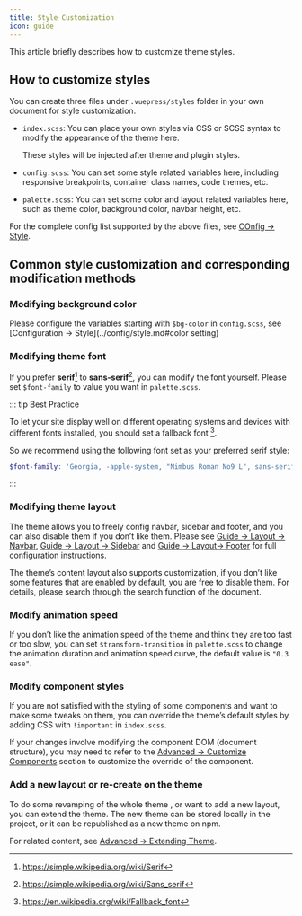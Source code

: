 ```yaml
---
title: Style Customization
icon: guide
---
```


This article briefly describes how to customize theme styles.

<!-- more -->

## How to customize styles

You can create three files under `.vuepress/styles` folder in your own document for style customization.

- `index.scss`: You can place your own styles via CSS or SCSS syntax to modify the appearance of the theme here.

  These styles will be injected after theme and plugin styles.

- `config.scss`: You can set some style related variables here, including responsive breakpoints, container class names, code themes, etc.

- `palette.scss`: You can set some color and layout related variables here, such as theme color, background color, navbar height, etc.

For the complete config list supported by the above files, see [COnfig → Style](../config/style.md).

## Common style customization and corresponding modification methods

### Modifying background color

Please configure the variables starting with `$bg-color` in `config.scss`, see [Configuration → Style](../config/style.md#color setting)

### Modifying theme font

If you prefer **serif**[^serif] to **sans-serif**[^sans-serif], you can modify the font yourself. Please set `$font-family` to value you want in `palette.scss`.

::: tip Best Practice

To let your site display well on different operating systems and devices with different fonts installed, you should set a fallback font [^fallback-font].

So we recommend using the following font set as your preferred serif style:

```scss
$font-family: 'Georgia, -apple-system, "Nimbus Roman No9 L", sans-serif';
```

:::

[^serif]: <https://simple.wikipedia.org/wiki/Serif>
[^sans-serif]: <https://simple.wikipedia.org/wiki/Sans_serif>
[^fallback-font]: <https://en.wikipedia.org/wiki/Fallback_font>

### Modifying theme layout

The theme allows you to freely config navbar, sidebar and footer, and you can also disable them if you don’t like them. Please see [Guide → Layout → Navbar](../guide/layout/navbar.md), [Guide → Layout → Sidebar](../guide/layout/sidebar.md) and [Guide → Layout→ Footer](../guide/layout/footer.md) for full configuration instructions.

The theme’s content layout also supports customization, if you don’t like some features that are enabled by default, you are free to disable them. For details, please search through the search function of the document.

### Modify animation speed

If you don’t like the animation speed of the theme and think they are too fast or too slow, you can set `$transform-transition` in `palette.scss` to change the animation duration and animation speed curve, the default value is `"0.3 ease"`.

### Modify component styles

If you are not satisfied with the styling of some components and want to make some tweaks on them, you can override the theme’s default styles by adding CSS with `!important` in `index.scss`.

If your changes involve modifying the component DOM (document structure), you may need to refer to the [Advanced → Customize Components](../guide/advanced/customize.md) section to customize the override of the component.

### Add a new layout or re-create on the theme

To do some revamping of the whole theme , or want to add a new layout, you can extend the theme. The new theme can be stored locally in the project, or it can be republished as a new theme on npm.

For related content, see [Advanced → Extending Theme](../guide/advanced/extend.md).
